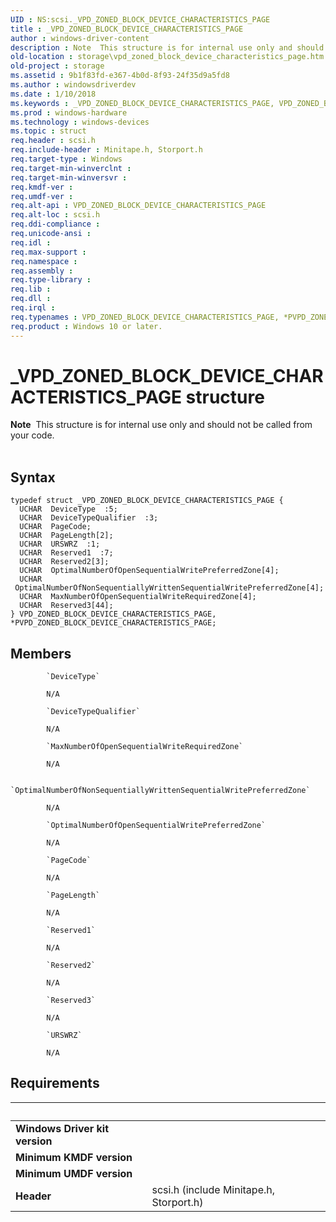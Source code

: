 ```yaml
---
UID : NS:scsi._VPD_ZONED_BLOCK_DEVICE_CHARACTERISTICS_PAGE
title : _VPD_ZONED_BLOCK_DEVICE_CHARACTERISTICS_PAGE
author : windows-driver-content
description : Note  This structure is for internal use only and should not be called from your code. .
old-location : storage\vpd_zoned_block_device_characteristics_page.htm
old-project : storage
ms.assetid : 9b1f83fd-e367-4b0d-8f93-24f35d9a5fd8
ms.author : windowsdriverdev
ms.date : 1/10/2018
ms.keywords : _VPD_ZONED_BLOCK_DEVICE_CHARACTERISTICS_PAGE, VPD_ZONED_BLOCK_DEVICE_CHARACTERISTICS_PAGE, *PVPD_ZONED_BLOCK_DEVICE_CHARACTERISTICS_PAGE
ms.prod : windows-hardware
ms.technology : windows-devices
ms.topic : struct
req.header : scsi.h
req.include-header : Minitape.h, Storport.h
req.target-type : Windows
req.target-min-winverclnt : 
req.target-min-winversvr : 
req.kmdf-ver : 
req.umdf-ver : 
req.alt-api : VPD_ZONED_BLOCK_DEVICE_CHARACTERISTICS_PAGE
req.alt-loc : scsi.h
req.ddi-compliance : 
req.unicode-ansi : 
req.idl : 
req.max-support : 
req.namespace : 
req.assembly : 
req.type-library : 
req.lib : 
req.dll : 
req.irql : 
req.typenames : VPD_ZONED_BLOCK_DEVICE_CHARACTERISTICS_PAGE, *PVPD_ZONED_BLOCK_DEVICE_CHARACTERISTICS_PAGE
req.product : Windows 10 or later.
---
```


# _VPD_ZONED_BLOCK_DEVICE_CHARACTERISTICS_PAGE structure
<div class="alert"><b>Note</b>  This  structure is for internal use only and should not be called from your code.</div>
<div> </div>

## Syntax
````
typedef struct _VPD_ZONED_BLOCK_DEVICE_CHARACTERISTICS_PAGE {
  UCHAR  DeviceType  :5;
  UCHAR  DeviceTypeQualifier  :3;
  UCHAR  PageCode;
  UCHAR  PageLength[2];
  UCHAR  URSWRZ  :1;
  UCHAR  Reserved1  :7;
  UCHAR  Reserved2[3];
  UCHAR  OptimalNumberOfOpenSequentialWritePreferredZone[4];
  UCHAR  OptimalNumberOfNonSequentiallyWrittenSequentialWritePreferredZone[4];
  UCHAR  MaxNumberOfOpenSequentialWriteRequiredZone[4];
  UCHAR  Reserved3[44];
} VPD_ZONED_BLOCK_DEVICE_CHARACTERISTICS_PAGE, *PVPD_ZONED_BLOCK_DEVICE_CHARACTERISTICS_PAGE;
````

## Members

        
            `DeviceType`

            N/A
        
            `DeviceTypeQualifier`

            N/A
        
            `MaxNumberOfOpenSequentialWriteRequiredZone`

            N/A
        
            `OptimalNumberOfNonSequentiallyWrittenSequentialWritePreferredZone`

            N/A
        
            `OptimalNumberOfOpenSequentialWritePreferredZone`

            N/A
        
            `PageCode`

            N/A
        
            `PageLength`

            N/A
        
            `Reserved1`

            N/A
        
            `Reserved2`

            N/A
        
            `Reserved3`

            N/A
        
            `URSWRZ`

            N/A


## Requirements
| &nbsp; | &nbsp; |
| ---- |:---- |
| **Windows Driver kit version** |  |
| **Minimum KMDF version** |  |
| **Minimum UMDF version** |  |
| **Header** | scsi.h (include Minitape.h, Storport.h) |